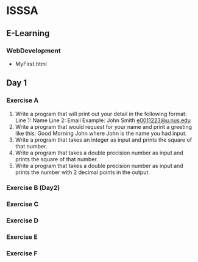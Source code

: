 # ISSSA

## E-Learning

### WebDevelopment

- MyFirst.html

## Day 1 

### Exercise A

  1. Write a program that will print out your detail in the following format:
  Line 1: Name
  Line 2: Email
  Example:
  John Smith
  e0011223@u.nus.edu
  2. Write a program that would request for your name and print a greeting like this: Good Morning John where John is the name you had input.
  3. Write a program that takes an integer as input and prints the square of that number.
  4. Write a program that takes a double precision number as input and prints the square of that number.
  5. Write a program that takes a double precision number as input and prints the number with 2 decimal points in the output.   

### Exercise B (Day2)
### Exercise C
### Exercise D
### Exercise E
### Exercise F
